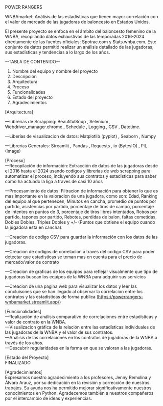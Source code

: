 POWER RANGERS

WNBAmarket: Análisis de las estadísticas que tienen mayor correlación con el valor de mercado de
las jugadoras de baloncesto en Estados Unidos.

El presente proyecto se enfoca en el ámbito del baloncesto femenino de la WNBA, recopilando
datos exhaustivos de las temporadas 2016-2024 directamente de las fuentes oficiales: Spotrac.com y Stats.wnba.com. Este conjunto de datos 
permitió realizar un análisis detallado de las jugadoras, sus estadísticas y tendencias a lo largo de los años.

--TABLA DE CONTENIDO--  
1. Nombre del equipo y nombre del proyecto     
2. Descripción  
3. Arquitectura   
4. Proceso  
5. Funcionalidades  
6. Estado del proyecto  
7. Agradecimientos  

[Arquitectura]

—Librerías de Scrapping:
BeautifulSoup ,  Selenium  ,  Webdriver_manager.chrome  ,   Schedule  ,   Logging  ,  CSV  ,   Datetime. 


—Liberías de visualizacion de datos:
Matplotlib (pyplot)  ,  Seaborn  ,  Numpy

—Librerías Generales: 
Streamlit  ,  Pandas  ,  Requests  ,  io (BytesIO)  ,  PIL (Image)

[Proceso]  
—Recopilación de información: Extracción de datos de las jugadoras desde el 2016 hasta el 2024 usando codigos y librerias de web scrapping para automatizar el proceso, incluyendo sus contratos y estadisticas para saber como ha actuado la liga a traves de casi 10 años

—Procesamiento de datos: Filtracion de información para obtener lo que es mas importante en la valoracion de una jugadora, como son:
Edad, Ranking del equipo al que pertenecen, Minutos en cancha, promedio de puntos por partido, asistencias por partido, porcentaje de tiros de campo, porcentaje de intentos en puntos de 3, porcentaje de tiros libres intentados, Robos por partido, tapones por partido, Rebotes, perdidas de balon, faltas cometidas, Dobles Dobles, Triples Dobles y +/- (Puntos que obtiene el equipo cuando la jugadora esta en cancha).

—Creacion de codigo CSV para guardar la información con los datos de las jugadoras. 

—Creacion de codigos de correlacion a traves del codigo CSV para poder detectar que estadisticas se toman mas en cuenta para el precio de mercado/valor de contrato

—Creacion de graficas de los equipos para reflejar visualmente que tipo de jugadoras buscan los equipos de la WNBA para adquirir sus servicios

—Creacion de una pagina web para visualizar los datos y leer las concluisones que se han llegado al observar la correlacion entre los contratos y las estadisticas de forma publica (https://powerrangers-wnbamarket.streamlit.app/)


[Funcionalidades]  
—Realización de análisis comparativo de correlaciones entre estadísticas y valor de contrato en la WNBA.  
—Visualizacion gráfica de la relación entre las estadísticas individuales de las jugadoras de la WNBA y el valor de sus contratos.  
—Análisis de las correlaciones en los contratos de jugadoras de la WNBA a través de los años.  
—Descubrir regularidades en la forma en que se valoran a las jugadoras.  




[Estado del Proyecto]  
FINALIZADO

[Agradecimientos]  
Expresamos nuestro agradecimiento a los profesores, Jenny Remolina y Álvaro Arauz, por su dedicación en la revisión y corrección de nuestros trabajos. Su ayuda nos ha permitido 
mejorar significativamente nuestros conocimientos en Python. Agradecemos también a nuestros compañeros por el intercambio de ideas y experiencias.
